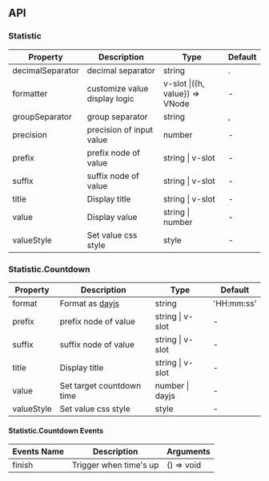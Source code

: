 ## API

### Statistic

| Property         | Description                   | Type                           | Default |
| ---------------- | ----------------------------- | ------------------------------ | ------- |
| decimalSeparator | decimal separator             | string                         | .       |
| formatter        | customize value display logic | v-slot \|({h, value}) => VNode | -       |
| groupSeparator   | group separator               | string                         | ,       |
| precision        | precision of input value      | number                         | -       |
| prefix           | prefix node of value          | string \| v-slot               | -       |
| suffix           | suffix node of value          | string \| v-slot               | -       |
| title            | Display title                 | string \| v-slot               | -       |
| value            | Display value                 | string \| number               | -       |
| valueStyle       | Set value css style           | style                          | -       |

### Statistic.Countdown

| Property   | Description                              | Type             | Default    |
| ---------- | ---------------------------------------- | ---------------- | ---------- |
| format     | Format as [dayjs](http://dayjsjs.com/) | string           | 'HH:mm:ss' |
| prefix     | prefix node of value                     | string \| v-slot | -          |
| suffix     | suffix node of value                     | string \| v-slot | -          |
| title      | Display title                            | string \| v-slot | -          |
| value      | Set target countdown time                | number \| dayjs | -          |
| valueStyle | Set value css style                      | style            | -          |

#### Statistic.Countdown Events

| Events Name | Description            | Arguments  |
| ----------- | ---------------------- | ---------- |
| finish      | Trigger when time's up | () => void | - |
